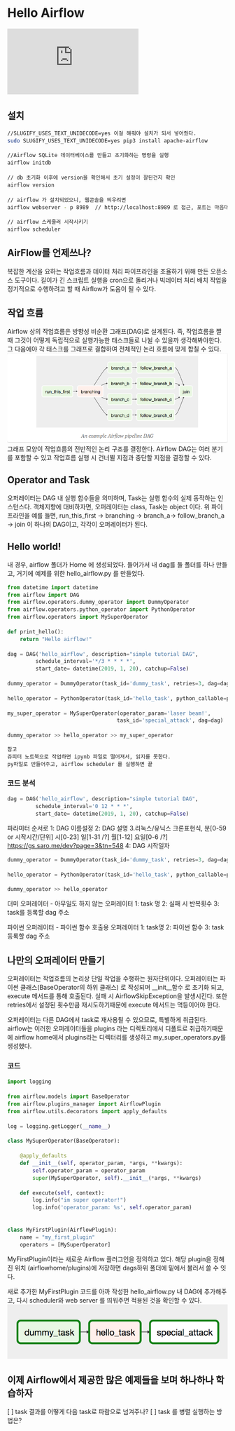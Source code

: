 # Hello Airflow
![guide](https://aldente0630.github.io/data-engineering/2018/06/17/developing-workflows-with-apache-airflow.html)

## 설치
```bash
//SLUGIFY_USES_TEXT_UNIDECODE=yes 이걸 해줘야 설치가 되서 넣어줬다.
sudo SLUGIFY_USES_TEXT_UNIDECODE=yes pip3 install apache-airflow

//Airflow SQLite 데이터베이스를 만들고 초기화하는 명령을 실행
airflow initdb

// db 초기화 이후에 version을 확인해서 초기 설정이 잘된건지 확인
airflow version

// airflow 가 설치되었으니, 웹콘솔을 띄우려면
airflow webserver - p 8989  // http://localhost:8989 로 접근, 포트는 마음대로

// airflow 스케줄러 시작시키기
airflow scheduler
```

## AirFlow를 언제쓰나?
 복잡한 계산을 요하는 작업흐름과 데이터 처리 파이프라인을 조율하기 위해 만든 오픈소스 도구이다. 길이가 긴 스크립트 실행을 cron으로 돌리거나 빅데이터 처리 배치 작업을 정기적으로 수행하려고 할 때 Airflow가 도움이 될 수 있다.

## 작업 흐름
Airflow 상의 작업흐름은 방향성 비순환 그래프(DAG)로 설계된다. 즉, 작업흐름을 짤 때 그것이 어떻게 독립적으로 실행가능한 태스크들로 나뉠 수 있을까 생각해봐야한다. 그 다음에야 각 태스크를 그래프로 결합하여 전체적인 논리 흐름에 맞게 합칠 수 있다.
![DAG](https://github.com/cacacoo/stack/blob/master/resource/images/airflow_1_DAG.png)
그래프 모양이 작업흐름의 전반적인 논리 구조를 결정한다. Airflow DAG는 여러 분기를 포함할 수 있고 작업흐름 실행 시 건너뛸 지점과 중단할 지점을 결정할 수 있다.

## Operator and Task
오퍼레이터는 DAG 내 실행 함수들을 의미하며, Task는 실행 함수의 실제 동작하는 인스턴스다. 객체지향에 대비하자면, 오퍼레이터는 class, Task는 object 이다.
위 파이프라인을 예를 들면, run_this_first -> branching -> branch_a-> follow_branch_a -> join 이 하나의 DAG이고, 각각이 오퍼레이터가 된다.

## Hello world!
내 경우, airflow 폴더가 Home 에 생성되었다.
들어가서 내 dag를 둘 폴더를 하나 만들고, 거기에 예제를 위한 hello_airflow.py 를 만들었다.
```python
from datetime import datetime
from airflow import DAG
from airflow.operators.dummy_operator import DummyOperator
from airflow.operators.python_operator import PythonOperator
from airflow.operators import MySuperOperator

def print_hello():
    return "Hello airflow!"

dag = DAG('hello_airflow', description="simple tutorial DAG",
         schedule_interval='*/3 * * * *',
         start_date= datetime(2019, 1, 20), catchup=False)

dummy_operator = DummyOperator(task_id='dummy_task', retries=3, dag=dag)

hello_operator = PythonOperator(task_id='hello_task', python_callable=print_hello, dag=dag)

my_super_operator = MySuperOperator(operator_param='laser beam!',
                                   task_id='special_attack', dag=dag)

dummy_operator >> hello_operator >> my_super_operator
```

```
참고
쥬피터 노트북으로 작업하면 ipynb 파일로 떨어져서, 읽지를 못한다.
py파일로 만들어주고, airflow scheduler 를 실행하면 끝
```


### 코드 분석
```python
dag = DAG('hello_airflow', description="simple tutorial DAG",
         schedule_interval='0 12 * * *',
         start_date= datetime(2019, 1, 20), catchup=False)
```
파라미터 순서로
1: DAG 이름설정
2: DAG 설명
3.리눅스/유닉스 크론표현식,  분[0-59 or 시작시간/단위] 시[0-23] 일[1-31 /?] 월[1-12] 요일[0-6 /?]
https://gs.saro.me/dev?page=3&tn=548
4: DAG 시작일자

```python
dummy_operator = DummyOperator(task_id='dummy_task', retries=3, dag=dag)

hello_operator = PythonOperator(task_id='hello_task', python_callable=print_hello, dag=dag)

dummy_operator >> hello_operator
```
더미 오퍼레이터 - 아무일도 하지 않는 오퍼레이터
1: task 명
2: 실패 시 반복횟수
3: task를 등록할 dag 주소

파이썬 오퍼레이터 - 파이썬 함수 호출용 오퍼레이터
1: task명
2: 파이썬 함수
3: task 등록할 dag 주소


## 나만의 오퍼레이터 만들기
오퍼레이터는 작업흐름의 논리상 단일 작업을 수행하는 원자단위이다.
오퍼레이터는 파이썬 클래스(BaseOperator의 하위 클래스) 로 작성되며 __init__함수 로 초기화 되고, execute 메서드를 통해 호출된다. 실패 시 AirflowSkipException을 발생시킨다.
또한 retries에서 설정된 횟수만큼 재시도하기때문에 execute 메서드는 멱등이어야 한다.

오퍼레이터는 다른 DAG에서 task로 재사용될 수 있으므로, 특별하게 취급된다.
airflow는 이러한 오퍼레이터들을 plugins 라는 디렉토리에서 디폴트로 취급하기때문에 airflow home에서 plugins라는 디렉터리를 생성하고 my_super_operators.py를 생성했다.

### 코드
```python
import logging

from airflow.models import BaseOperator
from airflow.plugins_manager import AirflowPlugin
from airflow.utils.decorators import apply_defaults

log = logging.getLogger(__name__)

class MySuperOperator(BaseOperator):

    @apply_defaults
    def __init__(self, operator_param, *args, **kwargs):
        self.operator_param = operator_param
        super(MySuperOperator, self).__init__(*args, **kwargs)

    def execute(self, context):
        log.info("im super operator!")
        log.info('operator_param: %s', self.operator_param)


class MyFirstPlugin(AirflowPlugin):
    name = "my_first_plugin"
    operators = [MySuperOperator]
```

MyFirstPlugin이라는 새로운 Airflow 플러그인을 정의하고 있다. 해당 plugin을 정해진 위치 (airflowhome/plugins)에 저장하면 dags하위 폴더에 밑에서 불러서 쓸 수 잇다.

새로 추가한 MyFirstPlugin 코드를 아까 작성한 hello_airflow.py 내 DAG에 추가해주고, 다시 scheduler와 web server 를 띄워주면 적용된 것을 확인할 수 있다.
![newTask](https://github.com/cacacoo/stack/blob/master/resource/images/airflow_1_task.png)

## 이제 Airflow에서 제공한 많은 예제들을 보며 하나하나 학습하자
[ ] task 결과를 어떻게 다음 task로 파람으로 넘겨주나?
[ ] task 를 병렬 실행하는 방법은?


